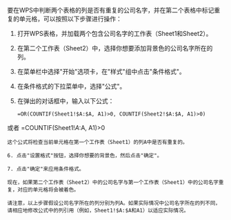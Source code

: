 要在WPS中判断两个表格的列是否有重复的公司名字，并在第二个表格中标记重复的单元格，可以按照以下步骤进行操作：

1. 打开WPS表格，并加载两个包含公司名字的工作表（Sheet1和Sheet2）。

2. 在第二个工作表（Sheet2）中，选择你想要添加背景色的公司名字所在的列。

3. 在菜单栏中选择"开始"选项卡，在"样式"组中点击"条件格式"。

4. 在条件格式的下拉菜单中，选择"公式"。

5. 在弹出的对话框中，输入以下公式：
   ```
   =OR(COUNTIF(Sheet1!$A:$A, A1)>0, COUNTIF(Sheet2!$A:$A, A1)>0)
或者
   =COUNTIF(Sheet1!$A:$A, A1)>0
   ```
   这个公式将检查当前单元格在第一个工作表（Sheet1）的列A中是否有重复的。

6. 点击"设置格式"按钮，选择你想要的背景色，然后点击"确定"。

7. 点击"确定"来应用条件格式。

现在，如果第二个工作表（Sheet2）中的公司名字与第一个工作表（Sheet1）中的公司名字重复，对应的单元格将会被着色。

请注意，以上步骤假设公司名字所在的列分别为列A。如果实际情况中公司名字所在的列不同，请相应地修改公式中的列引用（例如，Sheet1!$A:$A和A1）以适应实际情况。
